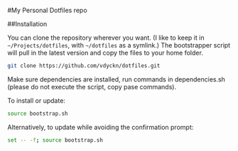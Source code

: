 #My Personal Dotfiles repo

##Installation

You can clone the repository wherever you want. (I like to keep it in `~/Projects/dotfiles`, with `~/dotfiles` as a symlink.) The bootstrapper script will pull in the latest version and copy the files to your home folder.

```bash
git clone https://github.com/vdyckn/dotfiles.git
```

Make sure dependencies are installed, run commands in dependencies.sh (please do not execute the script, copy pase commands).

To install or update:

```bash
source bootstrap.sh
```

Alternatively, to update while avoiding the confirmation prompt:

```bash
set -- -f; source bootstrap.sh
```